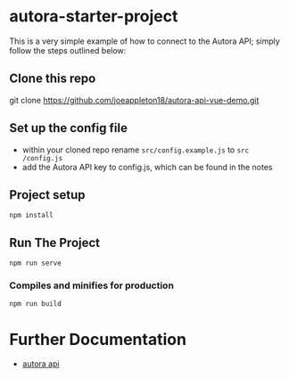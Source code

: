# autora-starter-project

This is a very simple example of how to connect to the Autora API; simply follow the steps outlined below:

## Clone this repo 

git clone https://github.com/joeappleton18/autora-api-vue-demo.git

## Set up the config file 

- within your cloned repo rename `src/config.example.js` to `src /config.js`
- add the Autora API key to config.js, which can be found in the notes

## Project setup
```
npm install
```


## Run The Project 

```
npm run serve
```

### Compiles and minifies for production
```
npm run build

```

# Further Documentation 

- [autora api](https://github.com/Autoura/API)
